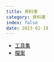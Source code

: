 ```yaml
---
title: 資料庫
category: 資料庫
index: false
date: 2023-01-18
---
```

- [工具集](toolkit.md)
- [檔案](archive.md)